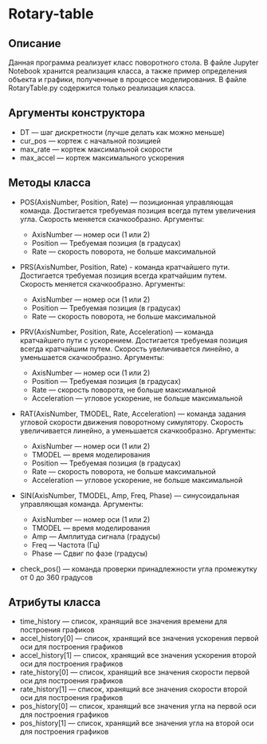 # Rotary-table

## Описание

Данная программа реализует класс поворотного стола. В файле Jupyter Notebook хранится реализация класса, а также пример определения объекта и графики, полученные в процессе моделирования. В файле RotaryTable.py содержится только реализация класса.

## Аргументы конструктора

- DT — шаг дискретности (лучше делать как можно меньше)
- cur_pos — кортеж с начальной позицией
- max_rate — кортеж максимальной скорости
- max_accel — кортеж максимального ускорения

## Методы класса

- POS(AxisNumber, Position, Rate) — позиционная управляющая команда. Достигается требуемая позиция всегда путем увеличения угла. Скорость меняется скачкообразно. Аргументы:
  - AxisNumber — номер оси (1 или 2)
  - Position — Требуемая позиция (в градусах)
  - Rate — скорость поворота, не больше максимальной

- PRS(AxisNumber, Position, Rate) - команда кратчайшего пути. Достигается требуемая позиция всегда кратчайшим путем. Скорость меняется скачкообразно. Аргументы:
  - AxisNumber — номер оси (1 или 2)
  - Position — Требуемая позиция (в градусах)
  - Rate — скорость поворота, не больше максимальной

- PRV(AxisNumber, Position, Rate, Acceleration) — команда кратчайшего пути с ускорением. Достигается требуемая позиция всегда кратчайшим путем. Скорость увеличивается линейно, а уменьшается скачкообразно. Аргументы:
  - AxisNumber — номер оси (1 или 2)
  - Position — Требуемая позиция (в градусах)
  - Rate — скорость поворота, не больше максимальной
  - Acceleration — угловое ускорение, не больше максимальной
  
- RAT(AxisNumber, TMODEL, Rate, Acceleration) — команда задания угловой скорости движения поворотному симулятору. Скорость увеличивается линейно, а уменьшается скачкообразно. Аргументы:
  - AxisNumber — номер оси (1 или 2)
  - TMODEL — время моделирования 
  - Position — Требуемая позиция (в градусах)
  - Rate — скорость поворота, не больше максимальной
  - Acceleration — угловое ускорение, не больше максимальной

- SIN(AxisNumber, TMODEL, Amp, Freq, Phase) — синусоидальная управляющая команда. Аргументы:
  - AxisNumber — номер оси (1 или 2)
  - TMODEL — время моделирования 
  - Amp — Амплитуда сигнала (градусы)
  - Freq — Частота (Гц)
  - Phase — Сдвиг по фазе (градусы)

- check_pos() — команда проверки принадлежности угла промежутку от 0 до 360 градусов

## Атрибуты класса

- time_history — список, хранящий все значения времени для построения графиков
- accel_history[0] — список, хранящий все значения ускорения первой оси для построения графиков
- accel_history[1] — список, хранящий все значения ускорения второй оси для построения графиков
- rate_history[0] — список, хранящий все значения скорости первой оси для построения графиков
- rate_history[1] — список, хранящий все значения скорости второй оси для построения графиков
- pos_history[0] — список, хранящий все значения угла на первой оси для построения графиков
- pos_history[1] — список, хранящий все значения угла на второй оси для построения графиков
